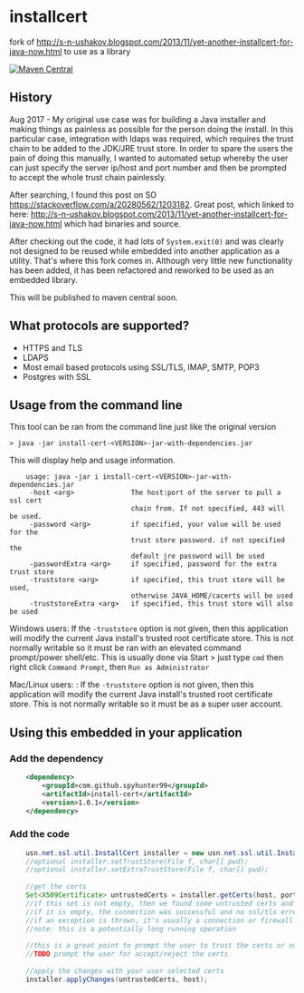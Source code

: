 # installcert
fork of http://s-n-ushakov.blogspot.com/2013/11/yet-another-installcert-for-java-now.html to use as a library

[![Maven Central](https://maven-badges.herokuapp.com/maven-central/com.github.spyhunter99/install-cert/badge.svg)](https://maven-badges.herokuapp.com/maven-central/com.github.spyhunter99/install-cert)

## History

Aug 2017 - My original use case was for building a Java installer and making things as painless as possible for the person doing the install.
In this particular case, integration with ldaps was required, which requires the trust chain to be added to the JDK/JRE trust store.
In order to spare the users the pain of doing this manually, I wanted to automated setup whereby the user can just specify the server
ip/host and port number and then be prompted to accept the whole trust chain painlessly.

After searching, I found this post on SO https://stackoverflow.com/a/20280562/1203182. Great post, which linked to here: 
http://s-n-ushakov.blogspot.com/2013/11/yet-another-installcert-for-java-now.html which had binaries and source.

After checking out the code, it had lots of `System.exit(0)` and was clearly not designed to be reused while embedded 
into another application as a utility. That's where this fork comes in. Although very little new functionality has been
added, it has been refactored and reworked to be used as an embedded library.


This will be published to maven central soon.

## What protocols are supported?

 - HTTPS and TLS
 - LDAPS
 - Most email based protocols using SSL/TLS, IMAP, SMTP, POP3
 - Postgres with SSL

## Usage from the command line

This tool can be ran from the command line just like the original version

`> java -jar install-cert-<VERSION>-jar-with-dependencies.jar`

This will display help and usage information.

````
	usage: java -jar i install-cert-<VERSION>-jar-with-dependencies.jar
	 -host <arg>              The host:port of the server to pull a ssl cert
							  chain from. If not specified, 443 will be used.
	 -password <arg>          if specified, your value will be used for the
							  trust store password. if not specified the
							  default jre password will be used
	 -passwordExtra <arg>     if specified, password for the extra trust store
	 -truststore <arg>        if specified, this trust store will be used,
							  otherwise JAVA_HOME/cacerts will be used
	 -truststoreExtra <arg>   if specified, this trust store will also be used
````


Windows users: If the `-truststore` option is not given, then this application will modify the current Java install's trusted root certificate store. This is not normally writable
so it must be ran with an elevated command prompt/power shell/etc. This is usually done via Start > just type `cmd` then right click `Command Prompt`, then `Run as Administrator`

Mac/Linux users: : If the `-truststore` option is not given, then this application will modify the current Java install's trusted root certificate store. This is not normally writable
so it must be as a super user account.


## Using this embedded in your application

### Add the dependency

```xml
	<dependency>
		<groupId>com.github.spyhunter99</groupId>
		<artifactId>install-cert</artifactId>
		<version>1.0.1</version>
	</dependency>
```

### Add the code

```java
	usn.net.ssl.util.InstallCert installer = new usn.net.ssl.util.InstallCert();
	//optional installer.setTrustStore(File f, char[] pwd);
	//optional installer.setExtraTrustStore(File f, char[] pwd);
	
	//get the certs
	Set<X509Certificate> untrustedCerts = installer.getCerts(host, port);
	//if this set is not empty, then we found some untrusted certs and where able to connect successfully
	//if it is empty, the connection was successful and no ssl/tls errors occured (already trusted)
	//if an exception is thrown, it's usually a connection or firewall problem.
	//note: this is a potentially long running operation
	
	//this is a great point to prompt the user to trust the certs or not
	//TODO prompt the user for accept/reject the certs
	
	//apply the changes with your user selected certs
	installer.applyChanges(untrustedCerts, host);
```









